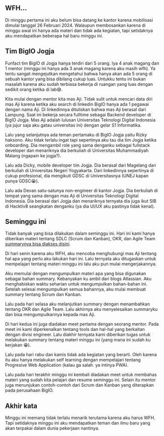 ## WFH...
Di minggu pertama ini aku belum bisa datang ke kantor karena mobilisasi dimulai tanggal 26 Februari 2024. Walaupun membosankan karena di minggu awal ini hanya ada materi dan tidak ada kegiatan, tapi setidaknya aku mendapatkan beberapa hal baru minggu ini.

## Tim BigIO Jogja
Funfact tim BigIO di Jogja hanya terdiri dari 5 orang. Iya 4 anak magang dan 1 mentor (minggu ini hanya ada 3 anak magang karena aku masih wfh). Ya tentu sangat mengejutkan mengetahui bahwa hanya akan ada 5 orang di sebuah kantor yang bisa dibilang cukup luas. Untukku tentu ini bukan masalah karena aku sudah terbiasa bekerja di ruangan yang luas dengan sedikit orang ketika di lab😅.

Kita mulai dengan mentor kita mas Aji. Tidak sulit untuk mencari data diri mas Aji karena ketika aku search di linkedin BigIO hanya ada 1 pegawai dengan nama Aji. Di linkedinnya dituliskan bahwa mas Aji berasal dari Lampung. Saat ini bekerja secara fulltime sebagai Backend developer di BigIO Jogja. Mas Aji adalah lulusan Universitas Teknologi Digital Indonesia (ya jujur saja aku gatau universitas ini) dengan gelar S1 Informatika.

Lalu yang selanjutnya ada teman pertamaku di BigIO Jogja yaitu Rizky haksono. Aku tidak terlalu ingat tapi sepertinya aku tau dia tim Jogja ketika onboarding. Dia mengambil role yang sama denganku sebagai fullstack developer dan menariknya dia berkuliah di Universitas Muhammadiyah Malang (ngapain ke jogja?).

Lalu ada Dicky, mobile developer tim Jogja. Dia berasal dari Magelang dan berkuliah di Universitas Negeri Yogyakarta. Dari linkedinnya sepertinya di cukup profesional, dia mengikuti GDSC di Universitasnya (UNEJ kapan punya GDSC😭).

Lalu ada Devan satu-satunya non-engineer di kantor Jogja. Dia berkuliah di tempat yang sama dengan mas Aji di Universitas Teknologi Digital Indonesia. Dia berasal dari Jogja dan menariknya ternyata dia juga ikut SIB di Hacktiv8 seangkatan denganku (ya dia UI/UX aku pastinya tidak kenal).

## Seminggu ini
Tidak banyak yang bisa dilakukan dalam seminggu ini. Hari ini kami hanya diberikan materi tentang SDLC (Scrum dan Kanban), OKR, dan Agile Team [summarynya bisa diakses disini](/blog/bigio-summary-1).

Di hari senin karena aku WFH, aku mencoba menghubungi mas Aji tentang hal apa yang perlu aku lakukan hari ini. Lalu ternyata aku ditugaskan untuk mempelajari tentang materi minggu ini lalu aku pun mulai mengerjakannya.

Aku memulai dengan mengumpulkan materi apa yang bisa digunakan sebagai bahan summary. Kebanyakan ku ambil dari blogs Atlassian. Aku menghabiskan waktu seharian untuk mengumpulkan bahan-bahan ini. Setelah selesai mengumpulkan semua bahannya, aku mulai membuat summary tentang Scrum dan Kanban.

Lalu pada hari selasa aku melanjutkan summary dengan menambahkan tentang OKR dan Agile Team. Lalu akhirnya aku menyelesaikan summaryku dan bisa mengumpulkannya kepada mas Aji.

Di hari kedua ini juga diadakan meet pertama dengan seorang mentor. Pada meet ini kami diperkenalkan tentang tools dan hal-hal yang berkaitan dengan divisi engineer. Lalu diakhir ternyata kami diberikan tugas untuk melakukan summary tentang materi minggu ini (yang mana ini sudah ku kerjakan 😁).

Lalu pada hari rabu dan kamis tidak ada kegiatan yang berarti. Oleh karena itu aku hanya melakukan self learning dengan mempelajari tentang Progresive Web Application (kalau ga salah. ya intinya PWA).

Lalu pada hari terakhir minggu ini kembali diadakan meet untuk membahas materi yang sudah kita pelajari dan resume seminggu ini. Selain itu mentor juga menunjukan contoh-contoh dari Scrum dan Kanban yang diterapkan pada perusahaan BigIO.

## Akhir kata
Minggu ini memang tidak terlalu menarik terutama karena aku harus WFH. Tapi setidaknya minggu ini aku mendapatkan teman dan ilmu baru yang akan terpakai dalam dunia pekerjaan nantinya.
